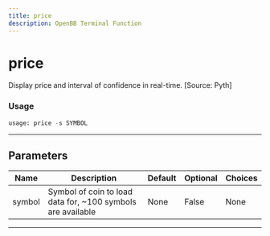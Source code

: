 ```yaml
---
title: price
description: OpenBB Terminal Function
---
```


# price

Display price and interval of confidence in real-time. [Source: Pyth]
### Usage 
```python
usage: price -s SYMBOL
```
---
## Parameters
| Name | Description | Default | Optional | Choices |
| ---- | ----------- | ------- | -------- | ------- |
| symbol | Symbol of coin to load data for, ~100 symbols are available | None | False | None |
---
